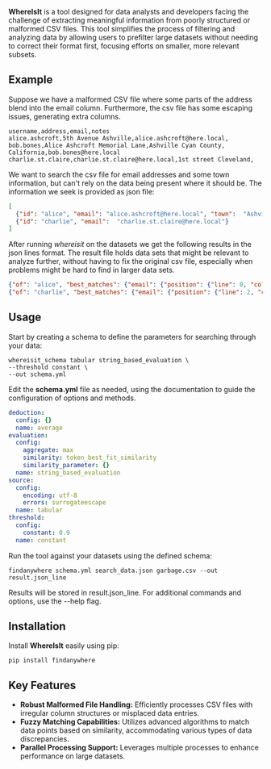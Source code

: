 **WhereIsIt** is a tool designed for data analysts and developers facing the challenge of extracting meaningful 
information from poorly structured or malformed CSV files. 
This tool simplifies the process of filtering and analyzing data by allowing users to prefilter large datasets without 
needing to correct their format first, focusing efforts on smaller, more relevant subsets.


## Example

Suppose we have a malformed CSV file where some parts of the address blend into the email column. Furthermore,
the csv file has some escaping issues, generating extra columns. 

````csv
username,address,email,notes
alice.ashcroft,5th Avenue Ashville,alice.ashcroft@here.local,
bob.bones,Alice Ashcroft Memorial Lane,Ashville Cyan County, California,bob.bones@here.local
charlie.st.claire,charlie.st.claire@here.local,1st street Cleveland,
````

We want to search the csv file for email addresses and some town information, but can't rely on the data
being present where it should be. The information we seek is provided as json file:

````json
[
  {"id": "alice", "email": "alice.ashcroft@here.local", "town":  "Ashville"},
  {"id": "charlie", "email":  "charlie.st.claire@here.local"}
]
````

After running *whereisit* on the datasets we get the following results in the json lines format. The result file holds
data sets that might be relevant to analyze further, without having to fix the original csv file, especially when
problems might be hard to find in larger data sets.

````json lines
{"of": "alice", "best_matches": {"email": {"position": {"line": 0, "column": "email"}, "value": "alice.ashcroft@here.local", "similarity": 1.0}, "id": {"position": {"line": 0, "column": "username"}, "value": "alice.ashcroft", "similarity": 0.8714285714285714}, "town": {"position": {"line": 0, "column": "address"}, "value": "5th Avenue Ashville", "similarity": 1.0}}, "score": 0.9571428571428572}
{"of": "charlie", "best_matches": {"email": {"position": {"line": 2, "column": "address"}, "value": "charlie.st.claire@here.local", "similarity": 1.0}, "id": {"position": {"line": 2, "column": "username"}, "value": "charlie.st.claire", "similarity": 0.8823529411764706}}, "score": 0.9411764705882353}
````

## Usage

Start by creating a schema to define the parameters for searching through your data:


````shell
whereisit_schema tabular string_based_evaluation \
--threshold constant \
--out schema.yml
````

Edit the **schema.yml** file as needed, using the documentation to guide the configuration of options and methods.
````yaml
deduction:
  config: {}
  name: average
evaluation:
  config:
    aggregate: max
    similarity: token_best_fit_similarity
    similarity_parameter: {}
  name: string_based_evaluation
source:
  config:
    encoding: utf-8
    errors: surrogateescape
  name: tabular
threshold:
  config:
    constant: 0.9
  name: constant
````

Run the tool against your datasets using the defined schema:

````shell
findanywhere schema.yml search_data.json garbage.csv --out result.json_line
````

Results will be stored in result.json_line. For additional commands and options, use the --help flag.

## Installation

Install **WhereIsIt** easily using pip:

````shell
pip install findanywhere
````


## Key Features

- **Robust Malformed File Handling:** Efficiently processes CSV files with irregular column structures or misplaced data entries.
- **Fuzzy Matching Capabilities:** Utilizes advanced algorithms to match data points based on similarity, accommodating various types of data discrepancies.
- **Parallel Processing Support:** Leverages multiple processes to enhance performance on large datasets.
